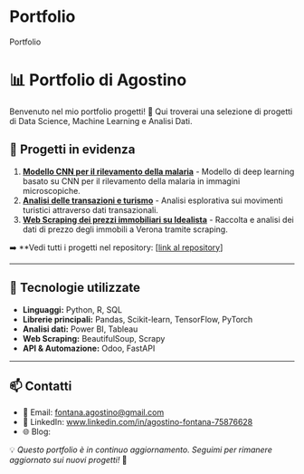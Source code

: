# Portfolio
Portfolio 
# 📊 Portfolio di Agostino 

Benvenuto nel mio portfolio progetti! 🚀 Qui troverai una selezione di progetti di Data Science, Machine Learning e Analisi Dati.

## 📌 Progetti in evidenza

1. **[Modello CNN per il rilevamento della malaria](#)** - Modello di deep learning basato su CNN per il rilevamento della malaria in immagini microscopiche.
2. **[Analisi delle transazioni e turismo](#)** - Analisi esplorativa sui movimenti turistici attraverso dati transazionali.
3. **[Web Scraping dei prezzi immobiliari su Idealista](#)** - Raccolta e analisi dei dati di prezzo degli immobili a Verona tramite scraping.

➡️ **Vedi tutti i progetti nel repository: [[link al repository](https://github.com/golden82/Portfolio/tree/3be1ed4cc94f2f5a090fa3a792f62d36f7e48eda/progetti)]

---

## 🔧 Tecnologie utilizzate

- **Linguaggi:** Python, R, SQL
- **Librerie principali:** Pandas, Scikit-learn, TensorFlow, PyTorch
- **Analisi dati:** Power BI, Tableau
- **Web Scraping:** BeautifulSoup, Scrapy
- **API & Automazione:** Odoo, FastAPI

---

## 📫 Contatti

- 📧 Email: fontana.agostino@gmail.com
- 💼 LinkedIn: www.linkedin.com/in/agostino-fontana-75876628
- 🌐 Blog:

💡 *Questo portfolio è in continuo aggiornamento. Seguimi per rimanere aggiornato sui nuovi progetti!* 🚀
